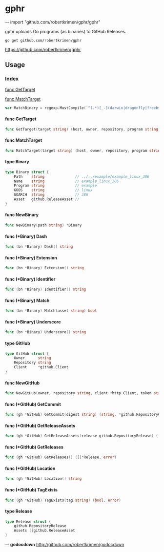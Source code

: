 # gphr
--
    import "github.com/robertkrimen/gphr/gphr"

gphr uploads Go programs (as binaries) to GitHub Releases.

    go get github.com/robertkrimen/gphr

https://github.com/robertkrimen/gphr

## Usage

### Index

[func GetTarget](#)

[func MatchTarget](#)

```go
var MatchBinary = regexp.MustCompile(`^(.*)[_-](darwin|dragonfly|freebsd|linux|netbsd|openbsd|plan9|windows)[_-](386|amd64|arm)(?:\.exe)?$`)
```

#### func  GetTarget

```go
func GetTarget(target string) (host, owner, repository, program string, err error)
```

#### func  MatchTarget

```go
func MatchTarget(target string) (host, owner, repository, program string)
```

#### type Binary

```go
type Binary struct {
	Path    string              // ../../example/example_linux_386
	Name    string              // example_linux_386
	Program string              // example
	GOOS    string              // linux
	GOARCH  string              // 386
	Asset   github.ReleaseAsset //
}
```


#### func  NewBinary

```go
func NewBinary(path string) *Binary
```

#### func (*Binary) Dash

```go
func (bn *Binary) Dash() string
```

#### func (*Binary) Extension

```go
func (bn *Binary) Extension() string
```

#### func (*Binary) Identifier

```go
func (bn *Binary) Identifier() string
```

#### func (*Binary) Match

```go
func (bn *Binary) Match(asset string) bool
```

#### func (*Binary) Underscore

```go
func (bn *Binary) Underscore() string
```

#### type GitHub

```go
type GitHub struct {
	Owner      string
	Repository string
	Client     *github.Client
}
```


#### func  NewGitHub

```go
func NewGitHub(owner, repository string, client *http.Client, token string) *GitHub
```

#### func (*GitHub) GetCommit

```go
func (gh *GitHub) GetCommit(digest string) (string, *github.RepositoryCommit, error)
```

#### func (*GitHub) GetReleaseAssets

```go
func (gh *GitHub) GetReleaseAssets(release github.RepositoryRelease) ([]github.ReleaseAsset, error)
```

#### func (*GitHub) GetReleases

```go
func (gh *GitHub) GetReleases() ([]*Release, error)
```

#### func (*GitHub) Location

```go
func (gh *GitHub) Location() string
```

#### func (*GitHub) TagExists

```go
func (gh *GitHub) TagExists(tag string) (bool, error)
```

#### type Release

```go
type Release struct {
	github.RepositoryRelease
	Assets []github.ReleaseAsset
}
```

--
**godocdown** http://github.com/robertkrimen/godocdown
